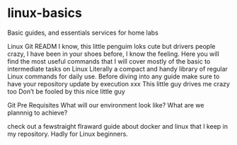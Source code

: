 # linux-basics
Basic guides, and essentials services for home labs


Linux Git READM
I know, this little penguim loks cute but drivers people crazy, I have been in your shoes before, I know the feeling.
Here you will find the most useful commands that I will cover mostly of the basic to intermediate tasks on Linux
Literally a compact and handy library of regular Linux commands for daily use. 
Before diving into any guide make sure to have your repository update by execution xxx
This little guy drives me crazy too
Don’t be fooled by this nice little guy



Git
Pre Requisites
What will our environment look like?
What are we plannnig to achieve?

check out a fewstraight flraward guide about docker and linux that I keep in my repository.
Hadly for Linux beginners.
